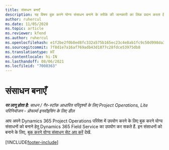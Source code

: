 ```yaml
---
title: संसाधन बनाएँ
description: यह विषय बुक करने योग्य संसाधन बनाने के तरीके की जानकारी का लिंक प्रदान करता है.
author: ruhercul
ms.date: 11/05/2020
ms.topic: article
ms.reviewer: kfend
ms.author: ruhercul
ms.openlocfilehash: e1f2be2f0b8ed8fc332a575b165ec23c4e8ab1fc9c50d998da3459c05dbcead1
ms.sourcegitcommit: 7f8d1e7a16af769adb43d1877c28fdce53975db8
ms.translationtype: HT
ms.contentlocale: hi-IN
ms.lasthandoff: 08/06/2021
ms.locfileid: "7008363"
---
```

# <a name="create-resources"></a>संसाधन बनाएँ

_**पर लागू होता है:** साधन / गैर-स्टॉक आधारित परिदृश्यों के लिए Project Operations, Lite परिनियोजन - प्रोफार्मा इनवॉइसिंग के लिए डील_

आप अपने Dynamics 365 Project Operations परिवेश में उपयोग करने के लिए बुक करने योग्य संसाधनों को बनाने हेतु Dynamics 365 Field Service का उपयोग कर सकते हैं. इन संसाधनों को बनाने के लिए, [बुक करने योग्य संसाधन सेट अप करें](/dynamics365/field-service/set-up-bookable-resources) देखें.


[!INCLUDE[footer-include](../includes/footer-banner.md)]